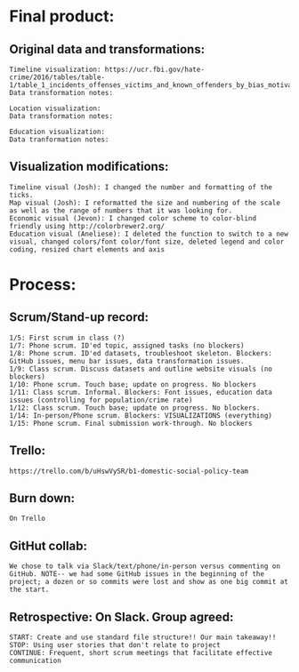 # Final product: 

## Original data and transformations:
    Timeline visualization: https://ucr.fbi.gov/hate-crime/2016/tables/table-1/table_1_incidents_offenses_victims_and_known_offenders_by_bias_motivation_2016.xls/output.xls 
    Data transformation notes:
    
    Location visualization: 
    Data transformation notes: 
    
    Education visualization:
    Data tranformation notes:
  
## Visualization modifications:
    Timeline visual (Josh): I changed the number and formatting of the ticks. 
    Map visual (Josh): I reformatted the size and numbering of the scale as well as the range of numbers that it was looking for. 
    Economic visual (Jevon): I changed color scheme to color-blind friendly using http://colorbrewer2.org/
    Education visual (Aneliese): I deleted the function to switch to a new visual, changed colors/font color/font size, deleted legend and color coding, resized chart elements and axis
  
  
  
# Process:

  ## Scrum/Stand-up record:
    1/5: First scrum in class (?) 
    1/7: Phone scrum. ID'ed topic, assigned tasks (no blockers)
    1/8: Phone scrum. ID'ed datasets, troubleshoot skeleton. Blockers: GitHub issues, menu bar issues, data transformation issues.
    1/9: Class scrum. Discuss datasets and outline website visuals (no blockers)
    1/10: Phone scrum. Touch base; update on progress. No blockers
    1/11: Class scrum. Informal. Blockers: Font issues, education data issues (controlling for population/crime rate)
    1/12: Class scrum. Touch base; update on progress. No blockers.
    1/14: In-person/Phone scrum. Blockers: VISUALIZATIONS (everything)
    1/15: Phone scrum. Final submission work-through. No blockers
    
  ## Trello: 
    https://trello.com/b/uHswVySR/b1-domestic-social-policy-team
  
  ## Burn down: 
    On Trello
  
  ## GitHut collab: 
    We chose to talk via Slack/text/phone/in-person versus commenting on GitHub. NOTE-- we had some GitHub issues in the beginning of the project; a dozen or so commits were lost and show as one big commit at the start. 
  
  ## Retrospective: On Slack. Group agreed:
    START: Create and use standard file structure!! Our main takeaway!!
    STOP: Using user stories that don't relate to project
    CONTINUE: Frequent, short scrum meetings that facilitate effective communication
  
